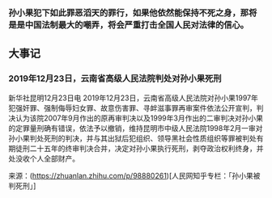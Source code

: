 ### 孙小果犯下如此罪恶滔天的罪行，如果他依然能保持不死之身，那将是是中国法制最大的嘲弄，将会严重打击全国人民对法律的信心。

## 大事记

### 2019年12月23日，云南省高级人民法院判处对孙小果死刑

新华社昆明12月23日电 2019年12月23日，云南省高级人民法院对孙小果1997年犯强奸罪、强制侮辱妇女罪、故意伤害罪、寻衅滋事罪再审案件依法公开宣判，判决认为该院2007年9月作出的原再审判决以及1999年3月作出的二审判决对孙小果的定罪量刑确有错误，依法予以撤销，维持昆明市中级人民法院1998年2月一审对孙小果判处死刑的判决，并与其出狱后犯组织、领导黑社会性质组织等罪被判处有期徒刑二十五年的终审判决合并，决定对孙小果执行死刑，剥夺政治权利终身，并处没收个人全部财产。

来源：(https://zhuanlan.zhihu.com/p/98880261)[人民网知乎专栏：「孙小果被判死刑」]
